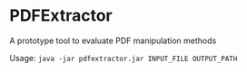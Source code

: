 # PDFExtractor

A prototype tool to evaluate PDF manipulation methods

Usage:
`java -jar pdfextractor.jar INPUT_FILE OUTPUT_PATH`